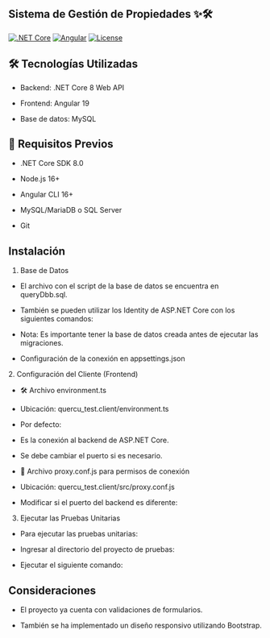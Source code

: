## Sistema de Gestión de Propiedades ✨🛠️

[![.NET Core](https://img.shields.io/badge/.NET%20Core-8.0-blue)](https://dotnet.microsoft.com/)
[![Angular](https://img.shields.io/badge/Angular-16+-red)](https://angular.io/)
[![License](https://img.shields.io/badge/License-MIT-green)](LICENSE)


## 🛠️ Tecnologías Utilizadas

- Backend: .NET Core 8 Web API

- Frontend: Angular 19

- Base de datos: MySQL

## 📝 Requisitos Previos

- .NET Core SDK 8.0

- Node.js 16+

- Angular CLI 16+

- MySQL/MariaDB o SQL Server

- Git

## Instalación

1. Base de Datos

- El archivo con el script de la base de datos se encuentra en queryDbb.sql.

- También se pueden utilizar los Identity de ASP.NET Core con los siguientes comandos:

- Nota: Es importante tener la base de datos creada antes de ejecutar las migraciones.

- Configuración de la conexión en appsettings.json

2️. Configuración del Cliente (Frontend)

- 🛠️ Archivo environment.ts

- Ubicación: quercu_test.client/environment.ts

- Por defecto:

- Es la conexión al backend de ASP.NET Core.

- Se debe cambiar el puerto si es necesario.

- 🔧 Archivo proxy.conf.js para permisos de conexión

- Ubicación: quercu_test.client/src/proxy.conf.js

- Modificar si el puerto del backend es diferente:

3. Ejecutar las Pruebas Unitarias

- Para ejecutar las pruebas unitarias:

- Ingresar al directorio del proyecto de pruebas:

- Ejecutar el siguiente comando:

## Consideraciones

- El proyecto ya cuenta con validaciones de formularios.

- También se ha implementado un diseño responsivo utilizando Bootstrap.


